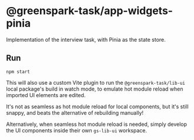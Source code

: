 # @greenspark-task/app-widgets-pinia

Implementation of the interview task, with Pinia as the state store.

## Run
`npm start`

This will also use a custom Vite plugin to run the `@greenspark-task/lib-ui` local package's build in watch mode, to emulate hot module reload when imported UI elements are edited.

It's not as seamless as hot module reload for local components, but it's still snappy, and beats the alternative of rebuilding manually!

Alternatively, when seamless hot module reload is needed, simply develop the UI components inside their own `gs-lib-ui` workspace.